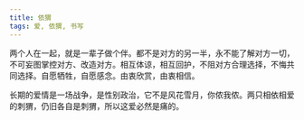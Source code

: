 ```yaml
---
title: 依猬
tags: 爱, 依猬, 书写
---
```



两个人在一起，就是一辈子做个伴。都不是对方的另一半，永不能了解对方一切，不可妄图掌控对方、改造对方。相互体谅，相互回护，不阻对方合理选择，不悔共同选择。自愿牺牲，自愿感念。由衷欣赏，由衷相信。

长期的爱情是一场战争，是性别政治，它不是风花雪月，你侬我侬。两只相依相爱的刺猬，仍旧各自是刺猬，所以这爱必然是痛的。

